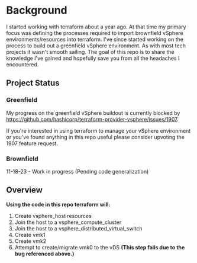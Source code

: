 # Background

I started working with terraform about a year ago. At that time my primary focus was defining the processes required to import brownfield vSphere environments/resources into terraform. I've since started working on the process to build out a greenfield vSphere environment. As with most tech projects it wasn't smooth sailing. The goal of this repo is to share the knowledge I've gained and hopefully save you from all the headaches I encountered.

## Project Status
### Greenfield
My progress on the greenfield vSphere buildout is currently blocked by https://github.com/hashicorp/terraform-provider-vsphere/issues/1907.

If you're interested in using terraform to manage your vSphere environment or you've found anything in this repo useful please consider upvoting the 1907 feature request.

### Brownfield
11-18-23 - Work in progress (Pending code generalization)

## Overview
**Using the code in this repo terraform will:**
1. Create vsphere_host resources
2. Join the host to a vsphere_compute_cluster
3. Join the host to a vsphere_distributed_virtual_switch
4. Create vmk1
5. Create vmk2
6. Attempt to create/migrate vmk0 to the vDS **(This step fails due to the bug referenced above.)**

